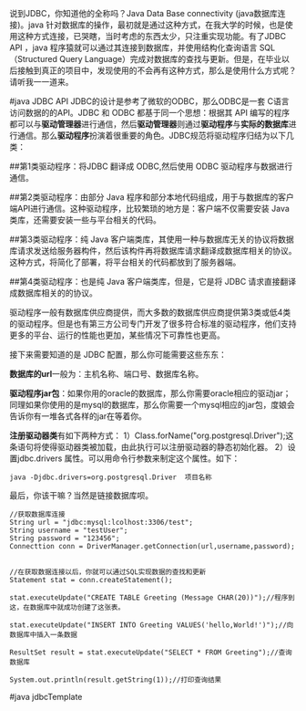 说到JDBC，你知道他的全称吗？Java Data Base connectivity (java数据库连接)。java 针对数据库的操作，最初就是通过这种方式，在我大学的时候，也是使用这种方式连接，已哭瞎，当时考虑的东西太少，只注重实现功能。有了JDBC API ，java 程序猿就可以通过其连接到数据库，并使用结构化查询语言 SQL（Structured Query Language）完成对数据库的查找与更新。但是，在毕业以后接触到真正的项目中，发现使用的不会再有这种方式，那么是使用什么方式呢？请听我一一道来。

#java JDBC API
JDBC的设计是参考了微软的ODBC，那么ODBC是一套 C语言访问数据的的API。JDBC 和 ODBC 都基于同一个思想：根据其 API 编写的程序都可以与**驱动管理器**进行通信，然后**驱动管理器**则通过**驱动程序**与**实际的数据库**进行通信。那么**驱动程序**扮演着很重要的角色。JDBC规范将驱动程序归结为以下几类：

##第1类驱动程序：将JDBC 翻译成 ODBC,然后使用 ODBC 驱动程序与数据进行通信。

##第2类驱动程序：由部分 Java 程序和部分本地代码组成，用于与数据库的客户端API进行通信。这种驱动程序，比较繁琐的地方是：客户端不仅需要安装 Java 类库，还需要安装一些与平台相关的代码。

##第3类驱动程序：纯 Java 客户端类库，其使用一种与数据库无关的协议将数据库请求发送给服务器构件，然后该构件再将数据库请求翻译成数据库相关的协议。这种方式，将简化了部署，将平台相关的代码都放到了服务器端。

##第4类驱动程序：也是纯 Java 客户端类库，但是，它是将 JDBC 请求直接翻译成数据库相关的的协议。

驱动程序一般有数据库供应商提供，而大多数的数据库供应商提供第3类或低4类的驱动程序。但是也有第三方公司专门开发了很多符合标准的驱动程序，他们支持更多的平台、运行的性能也更加，某些情况下可靠性也更高。

接下来需要知道的是 JDBC 配置，那么你可能需要这些东东：

**数据库的url**一般为：主机名称、端口号、数据库名称。

**驱动程序jar包**：如果你用的oracle的数据库，那么你需要oracle相应的驱动jar；同理如果你使用的是mysql的数据库，那么你需要一个mysql相应的jar包，度娘会告诉你有一堆各式各样的jar在等着你。

**注册驱动器类**有如下两种方式：
1）Class.forName("org.postgresql.Driver");这条语句将使得驱动器类被加载，由此执行可以注册驱动器的静态初始化器。
2）设置jdbc.drivers 属性。可以用命令行参数来制定这个属性。如下：

    java -Djdbc.drivers=org.postgresql.Driver  项目名称

最后，你该干嘛？当然是链接数据库呗。

```
//获取数据库连接
String url = "jdbc:mysql:lcolhost:3306/test";
String username = "testUser";
String password = "123456";
Connecttion conn = DriverManager.getConnection(url,username,password);


//在获取数据连接以后，你就可以通过SQL实现数据的查找和更新
Statement stat = conn.createStatement();

stat.executeUpdate("CREATE TABLE Greeting (Message CHAR(20))");//程序到这，在数据库中就成功创建了这张表。

stat.executeUpdate("INSERT INTO Greeting VALUES('hello,World!')");//向数据库中插入一条数据

ResultSet result = stat.executeUpdate("SELECT * FROM Greeting");//查询数据库

System.out.println(result.getString(1));//打印查询结果

```
    
#java jdbcTemplate
